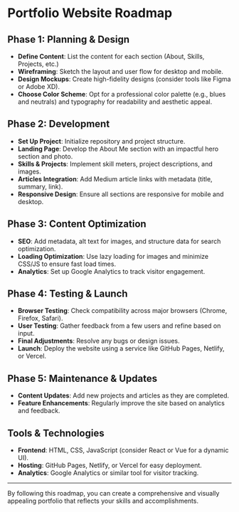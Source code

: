 # Portfolio Website Roadmap

## Phase 1: Planning & Design
- **Define Content**: List the content for each section (About, Skills, Projects, etc.)
- **Wireframing**: Sketch the layout and user flow for desktop and mobile.
- **Design Mockups**: Create high-fidelity designs (consider tools like Figma or Adobe XD).
- **Choose Color Scheme**: Opt for a professional color palette (e.g., blues and neutrals) and typography for readability and aesthetic appeal.

## Phase 2: Development
- **Set Up Project**: Initialize repository and project structure.
- **Landing Page**: Develop the About Me section with an impactful hero section and photo.
- **Skills & Projects**: Implement skill meters, project descriptions, and images.
- **Articles Integration**: Add Medium article links with metadata (title, summary, link).
- **Responsive Design**: Ensure all sections are responsive for mobile and desktop.

## Phase 3: Content Optimization
- **SEO**: Add metadata, alt text for images, and structure data for search optimization.
- **Loading Optimization**: Use lazy loading for images and minimize CSS/JS to ensure fast load times.
- **Analytics**: Set up Google Analytics to track visitor engagement.

## Phase 4: Testing & Launch
- **Browser Testing**: Check compatibility across major browsers (Chrome, Firefox, Safari).
- **User Testing**: Gather feedback from a few users and refine based on input.
- **Final Adjustments**: Resolve any bugs or design issues.
- **Launch**: Deploy the website using a service like GitHub Pages, Netlify, or Vercel.

## Phase 5: Maintenance & Updates
- **Content Updates**: Add new projects and articles as they are completed.
- **Feature Enhancements**: Regularly improve the site based on analytics and feedback.

## Tools & Technologies
- **Frontend**: HTML, CSS, JavaScript (consider React or Vue for a dynamic UI).
- **Hosting**: GitHub Pages, Netlify, or Vercel for easy deployment.
- **Analytics**: Google Analytics or similar tool for visitor tracking.

---

By following this roadmap, you can create a comprehensive and visually appealing portfolio that reflects your skills and accomplishments.
